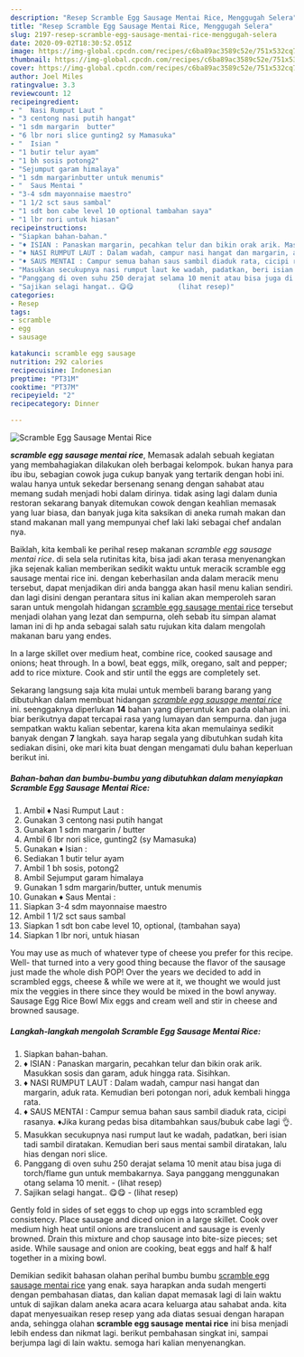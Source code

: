 ```yaml
---
description: "Resep Scramble Egg Sausage Mentai Rice, Menggugah Selera"
title: "Resep Scramble Egg Sausage Mentai Rice, Menggugah Selera"
slug: 2197-resep-scramble-egg-sausage-mentai-rice-menggugah-selera
date: 2020-09-02T18:30:52.051Z
image: https://img-global.cpcdn.com/recipes/c6ba89ac3589c52e/751x532cq70/scramble-egg-sausage-mentai-rice-foto-resep-utama.jpg
thumbnail: https://img-global.cpcdn.com/recipes/c6ba89ac3589c52e/751x532cq70/scramble-egg-sausage-mentai-rice-foto-resep-utama.jpg
cover: https://img-global.cpcdn.com/recipes/c6ba89ac3589c52e/751x532cq70/scramble-egg-sausage-mentai-rice-foto-resep-utama.jpg
author: Joel Miles
ratingvalue: 3.3
reviewcount: 12
recipeingredient:
- "  Nasi Rumput Laut "
- "3 centong nasi putih hangat"
- "1 sdm margarin  butter"
- "6 lbr nori slice gunting2 sy Mamasuka"
- "  Isian "
- "1 butir telur ayam"
- "1 bh sosis potong2"
- "Sejumput garam himalaya"
- "1 sdm margarinbutter untuk menumis"
- "  Saus Mentai "
- "3-4 sdm mayonnaise maestro"
- "1 1/2 sct saus sambal"
- "1 sdt bon cabe level 10 optional tambahan saya"
- "1 lbr nori untuk hiasan"
recipeinstructions:
- "Siapkan bahan-bahan."
- "♦ ISIAN : Panaskan margarin, pecahkan telur dan bikin orak arik. Masukkan sosis dan garam, aduk hingga rata. Sisihkan."
- "♦ NASI RUMPUT LAUT : Dalam wadah, campur nasi hangat dan margarin, aduk rata. Kemudian beri potongan nori, aduk kembali hingga rata."
- "♦ SAUS MENTAI : Campur semua bahan saus sambil diaduk rata, cicipi rasanya. ♦Jika kurang pedas bisa ditambahkan saus/bubuk cabe lagi 👌."
- "Masukkan secukupnya nasi rumput laut ke wadah, padatkan, beri isian tadi sambil diratakan. Kemudian beri saus mentai sambil diratakan, lalu hias dengan nori slice."
- "Panggang di oven suhu 250 derajat selama 10 menit atau bisa juga di torch/flame gun untuk membakarnya. Saya panggang menggunakan otang selama 10 menit.           (lihat resep)"
- "Sajikan selagi hangat.. 😋😋           (lihat resep)"
categories:
- Resep
tags:
- scramble
- egg
- sausage

katakunci: scramble egg sausage 
nutrition: 292 calories
recipecuisine: Indonesian
preptime: "PT31M"
cooktime: "PT37M"
recipeyield: "2"
recipecategory: Dinner

---
```



![Scramble Egg Sausage Mentai Rice](https://img-global.cpcdn.com/recipes/c6ba89ac3589c52e/751x532cq70/scramble-egg-sausage-mentai-rice-foto-resep-utama.jpg)

<b><i>scramble egg sausage mentai rice</i></b>, Memasak adalah sebuah kegiatan yang membahagiakan dilakukan oleh berbagai kelompok. bukan hanya para ibu ibu, sebagian cowok juga cukup banyak yang tertarik dengan hobi ini. walau hanya untuk sekedar bersenang senang dengan sahabat atau memang sudah menjadi hobi dalam dirinya. tidak asing lagi dalam dunia restoran sekarang banyak ditemukan cowok dengan keahlian memasak yang luar biasa, dan banyak juga kita saksikan di aneka rumah makan dan stand makanan mall yang mempunyai chef laki laki sebagai chef andalan nya.

Baiklah, kita kembali ke perihal resep makanan <i>scramble egg sausage mentai rice</i>. di sela sela rutinitas kita, bisa jadi akan terasa menyenangkan jika sejenak kalian memberikan sedikit waktu untuk meracik scramble egg sausage mentai rice ini. dengan keberhasilan anda dalam meracik menu tersebut, dapat menjadikan diri anda bangga akan hasil menu kalian sendiri. dan lagi disini dengan perantara situs ini kalian akan memperoleh saran saran untuk mengolah hidangan <u>scramble egg sausage mentai rice</u> tersebut menjadi olahan yang lezat dan sempurna, oleh sebab itu simpan alamat laman ini di hp anda sebagai salah satu rujukan kita dalam mengolah makanan baru yang endes.

In a large skillet over medium heat, combine rice, cooked sausage and onions; heat through. In a bowl, beat eggs, milk, oregano, salt and pepper; add to rice mixture. Cook and stir until the eggs are completely set.


Sekarang langsung saja kita mulai untuk membeli barang barang yang dibutuhkan dalam membuat hidangan <u><i>scramble egg sausage mentai rice</i></u> ini. seenggaknya diperlukan <b>14</b> bahan yang diperuntuk kan pada olahan ini. biar berikutnya dapat tercapai rasa yang lumayan dan sempurna. dan juga sempatkan waktu kalian sebentar, karena kita akan memulainya sedikit banyak dengan <b>7</b> langkah. saya harap segala yang dibutuhkan sudah kita sediakan disini, oke mari kita buat dengan mengamati dulu bahan keperluan berikut ini.

<!--inarticleads1-->

##### Bahan-bahan dan bumbu-bumbu yang dibutuhkan dalam menyiapkan Scramble Egg Sausage Mentai Rice:

1. Ambil  ♦ Nasi Rumput Laut :
1. Gunakan 3 centong nasi putih hangat
1. Gunakan 1 sdm margarin / butter
1. Ambil 6 lbr nori slice, gunting2 (sy Mamasuka)
1. Gunakan  ♦ Isian :
1. Sediakan 1 butir telur ayam
1. Ambil 1 bh sosis, potong2
1. Ambil Sejumput garam himalaya
1. Gunakan 1 sdm margarin/butter, untuk menumis
1. Gunakan  ♦ Saus Mentai :
1. Siapkan 3-4 sdm mayonnaise maestro
1. Ambil 1 1/2 sct saus sambal
1. Siapkan 1 sdt bon cabe level 10, optional, (tambahan saya)
1. Siapkan 1 lbr nori, untuk hiasan


You may use as much of whatever type of cheese you prefer for this recipe. Well- that turned into a very good thing because the flavor of the sausage just made the whole dish POP! Over the years we decided to add in scrambled eggs, cheese &amp; while we were at it, we thought we would just mix the veggies in there since they would be mixed in the bowl anyway. Sausage Egg Rice Bowl Mix eggs and cream well and stir in cheese and browned sausage. 

<!--inarticleads2-->

##### Langkah-langkah mengolah Scramble Egg Sausage Mentai Rice:

1. Siapkan bahan-bahan.
1. ♦ ISIAN : Panaskan margarin, pecahkan telur dan bikin orak arik. Masukkan sosis dan garam, aduk hingga rata. Sisihkan.
1. ♦ NASI RUMPUT LAUT : Dalam wadah, campur nasi hangat dan margarin, aduk rata. Kemudian beri potongan nori, aduk kembali hingga rata.
1. ♦ SAUS MENTAI : Campur semua bahan saus sambil diaduk rata, cicipi rasanya. ♦Jika kurang pedas bisa ditambahkan saus/bubuk cabe lagi 👌.
1. Masukkan secukupnya nasi rumput laut ke wadah, padatkan, beri isian tadi sambil diratakan. Kemudian beri saus mentai sambil diratakan, lalu hias dengan nori slice.
1. Panggang di oven suhu 250 derajat selama 10 menit atau bisa juga di torch/flame gun untuk membakarnya. Saya panggang menggunakan otang selama 10 menit. -           (lihat resep)
1. Sajikan selagi hangat.. 😋😋 -           (lihat resep)


Gently fold in sides of set eggs to chop up eggs into scrambled egg consistency. Place sausage and diced onion in a large skillet. Cook over medium high heat until onions are translucent and sausage is evenly browned. Drain this mixture and chop sausage into bite-size pieces; set aside. While sausage and onion are cooking, beat eggs and half &amp; half together in a mixing bowl. 

Demikian sedikit bahasan olahan perihal bumbu bumbu <u>scramble egg sausage mentai rice</u> yang enak. saya harapkan anda sudah mengerti dengan pembahasan diatas, dan kalian dapat memasak lagi di lain waktu untuk di sajikan dalam aneka acara acara keluarga atau sahabat anda. kita dapat menyesuaikan resep resep yang ada diatas sesuai dengan harapan anda, sehingga olahan <b>scramble egg sausage mentai rice</b> ini bisa menjadi lebih endess dan nikmat lagi. berikut pembahasan singkat ini, sampai berjumpa lagi di lain waktu. semoga hari kalian menyenangkan.
